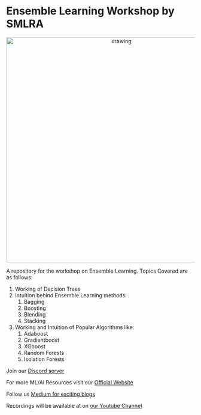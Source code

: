 # Ensemble Learning Workshop by SMLRA

<p align="center">
<img src="https://i.imgur.com/NCy5F2c.png" alt="drawing" width="600"/>
</p>
  
A repository for the workshop on Ensemble Learning. 
Topics Covered are as follows:

1. Working of Decision Trees
2. Intuition behind Ensemble Learning methods:
      1. Bagging
      2. Boosting
      3. Blending
      4. Stacking
3. Working and Intuition of Popular Algorithms like:
      1. Adaboost
      2. Gradientboost
      3. XGboost
      4. Random Forests
      5. Isolation Forests 


Join our [Discord server](https://discord.gg/JGKcXwfwdq)

For more ML/AI Resources visit our [Official Website](https://smlra-kjsce.github.io/)

Follow us [Medium for exciting blogs](https://smlra-kjsce.medium.com/)

Recordings will be available at on [our Youtube Channel](https://www.youtube.com/channel/UCsYUjEG3xQptikdWySlr6WQ)
